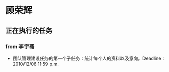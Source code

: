 # 顾荣辉 #



## 正在执行的任务 ##
### from 李宇骞 ###
  * 团队管理建设任务的第一个子任务：统计每个人的资料以及意向。Deadline：2010/12/06 11:59 p.m.